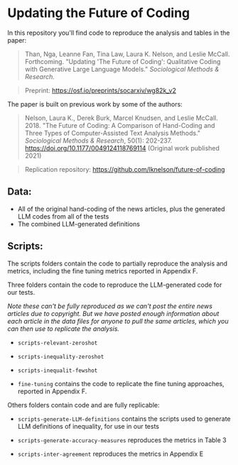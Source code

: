 # Updating the Future of Coding

In this repository you'll find code to reproduce the analysis and tables in the paper:

> Than, Nga, Leanne Fan, Tina Law, Laura K. Nelson, and Leslie McCall. Forthcoming. "Updating 'The Future of Coding': Qualitative Coding with Generative Large Language Models." _Sociological Methods & Research._

> Preprint: https://osf.io/preprints/socarxiv/wg82k_v2

The paper is built on previous work by some of the authors:  
  
> Nelson, Laura K., Derek Burk, Marcel Knudsen, and Leslie McCall. 2018. "The Future of Coding: A Comparison of Hand-Coding and Three Types of Computer-Assisted Text Analysis Methods." _Sociological Methods & Research_, 50(1): 202-237. https://doi.org/10.1177/0049124118769114 (Original work published 2021)  
  
> Replication repository: https://github.com/lknelson/future-of-coding

## Data:
- All of the original hand-coding of the news articles, plus the generated LLM codes from all of the tests
- The combined LLM-generated definitions

## Scripts:

The scripts folders contain the code to partially reproduce the analysis and metrics, including the fine tuning metrics reported in Appendix F.

Three folders contain the code to reproduce the LLM-generated code for our tests.

*Note these can't be fully reproduced as we can't post the entire news articles due to copyright. But we have posted enough information about each article in the data files for anyone to pull the same articles, which you can then use to replicate the analysis.*

* `scripts-relevant-zeroshot`
* `scripts-inequality-zeroshot`
* `scripts-inequalit-fewshot`

* `fine-tuning` contains the code to replicate the fine tuning approaches, reported in Appendix F. 

Others folders contain code and are fully replicable:

* `scripts-generate-LLM-definitions` contains the scripts used to generate LLM definitions of inequality, for use in our tests

* `scripts-generate-accuracy-measures` reproduces the metrics in Table 3

* `scripts-inter-agreement` reproduces the metrics in Appendix E
